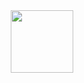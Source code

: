 <div id="header" align="center">
  <img src="[https://media.giphy.com/media/M9gbBd9nbDrOTu1Mqx/giphy.gif](https://media.giphy.com/media/3kPDmoWdBpQPNhCnUG/giphy.gif)https://media.giphy.com/media/3kPDmoWdBpQPNhCnUG/giphy.gif" width="100"/>
</div>
